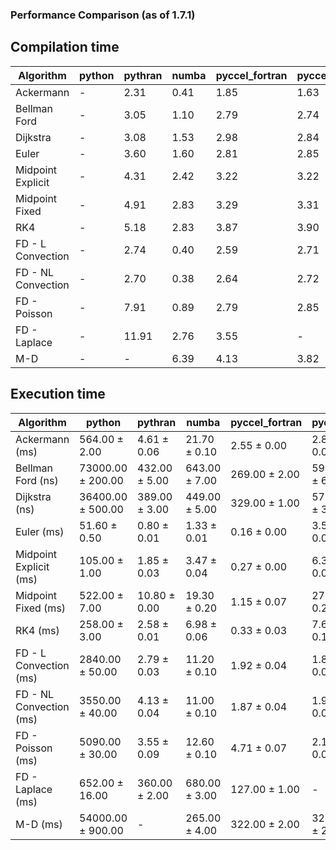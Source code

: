 ### Performance Comparison (as of 1.7.1)
## Compilation time
Algorithm                 | python                    | pythran                   | numba                     | pyccel_fortran            | pyccel_c                 
------------------------- | ------------------------- | ------------------------- | ------------------------- | ------------------------- | -------------------------
Ackermann                 | -                         | 2.31                      | 0.41                      | 1.85                      | 1.63                     
Bellman Ford              | -                         | 3.05                      | 1.10                      | 2.79                      | 2.74                     
Dijkstra                  | -                         | 3.08                      | 1.53                      | 2.98                      | 2.84                     
Euler                     | -                         | 3.60                      | 1.60                      | 2.81                      | 2.85                     
Midpoint Explicit         | -                         | 4.31                      | 2.42                      | 3.22                      | 3.22                     
Midpoint Fixed            | -                         | 4.91                      | 2.83                      | 3.29                      | 3.31                     
RK4                       | -                         | 5.18                      | 2.83                      | 3.87                      | 3.90                     
FD - L Convection         | -                         | 2.74                      | 0.40                      | 2.59                      | 2.71                     
FD - NL Convection        | -                         | 2.70                      | 0.38                      | 2.64                      | 2.72                     
FD - Poisson              | -                         | 7.91                      | 0.89                      | 2.79                      | 2.85                     
FD - Laplace              | -                         | 11.91                     | 2.76                      | 3.55                      | -                        
M-D                       | -                         | -                         | 6.39                      | 4.13                      | 3.82                     

## Execution time
Algorithm                 | python                    | pythran                   | numba                     | pyccel_fortran            | pyccel_c                 
------------------------- | ------------------------- | ------------------------- | ------------------------- | ------------------------- | -------------------------
Ackermann (ms)            | 564.00 $\pm$ 2.00         | 4.61 $\pm$ 0.06           | 21.70 $\pm$ 0.10          | 2.55 $\pm$ 0.00           | 2.86 $\pm$ 0.01          
Bellman Ford (ns)         | 73000.00 $\pm$ 200.00     | 432.00 $\pm$ 5.00         | 643.00 $\pm$ 7.00         | 269.00 $\pm$ 2.00         | 592.00 $\pm$ 6.00        
Dijkstra (ns)             | 36400.00 $\pm$ 500.00     | 389.00 $\pm$ 3.00         | 449.00 $\pm$ 5.00         | 329.00 $\pm$ 1.00         | 576.00 $\pm$ 3.00        
Euler (ms)                | 51.60 $\pm$ 0.50          | 0.80 $\pm$ 0.01           | 1.33 $\pm$ 0.01           | 0.16 $\pm$ 0.00           | 3.55 $\pm$ 0.05          
Midpoint Explicit (ms)    | 105.00 $\pm$ 1.00         | 1.85 $\pm$ 0.03           | 3.47 $\pm$ 0.04           | 0.27 $\pm$ 0.00           | 6.35 $\pm$ 0.04          
Midpoint Fixed (ms)       | 522.00 $\pm$ 7.00         | 10.80 $\pm$ 0.00          | 19.30 $\pm$ 0.20          | 1.15 $\pm$ 0.07           | 27.70 $\pm$ 0.20         
RK4 (ms)                  | 258.00 $\pm$ 3.00         | 2.58 $\pm$ 0.01           | 6.98 $\pm$ 0.06           | 0.33 $\pm$ 0.03           | 7.60 $\pm$ 0.15          
FD - L Convection (ms)    | 2840.00 $\pm$ 50.00       | 2.79 $\pm$ 0.03           | 11.20 $\pm$ 0.10          | 1.92 $\pm$ 0.04           | 1.83 $\pm$ 0.02          
FD - NL Convection (ms)   | 3550.00 $\pm$ 40.00       | 4.13 $\pm$ 0.04           | 11.00 $\pm$ 0.10          | 1.87 $\pm$ 0.04           | 1.95 $\pm$ 0.01          
FD - Poisson (ms)         | 5090.00 $\pm$ 30.00       | 3.55 $\pm$ 0.09           | 12.60 $\pm$ 0.10          | 4.71 $\pm$ 0.07           | 2.12 $\pm$ 0.01          
FD - Laplace (ms)         | 652.00 $\pm$ 16.00        | 360.00 $\pm$ 2.00         | 680.00 $\pm$ 3.00         | 127.00 $\pm$ 1.00         | -                        
M-D (ms)                  | 54000.00 $\pm$ 900.00     | -                         | 265.00 $\pm$ 4.00         | 322.00 $\pm$ 2.00         | 329.00 $\pm$ 2.00        

